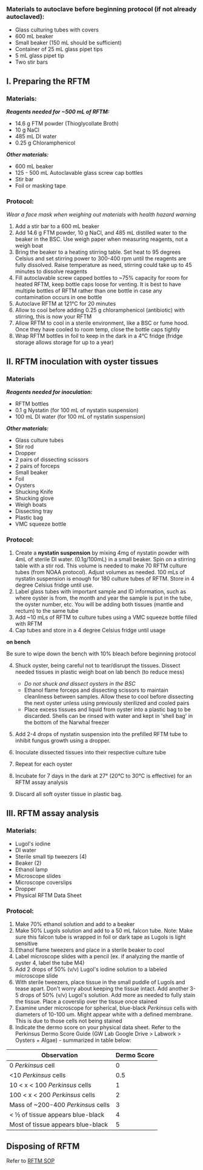 ### **Materials to autoclave before beginning protocol** (if not already autoclaved):
- Glass culturing tubes with covers 
- 600 mL beaker
- Small beaker (150 mL should be sufficient)
- Container of 25 mL glass pipet tips 
- 5 mL glass pipet tip
- Two stir bars

## I. Preparing the RFTM
### **Materials:**
***Reagents needed for ~500 mL of RFTM:***
- 14.6 g FTM powder (Thioglycollate Broth)
- 10 g NaCl
- 485 mL DI water
- 0.25 g Chloramphenicol

***Other materials:***
- 600 mL beaker 
- 125 - 500 mL Autoclavable glass screw cap bottles
- Stir bar 
- Foil or masking tape

### **Protocol:**
*Wear a face mask when weighing out materials with health hazard warning*
1. Add a stir bar to a 600 mL beaker
2. Add 14.6 g FTM powder, 10 g NaCl, and 485 mL distilled water to the beaker in the BSC. Use weigh paper when measuring reagents, not a weigh boat
3. Bring the beaker to a heating stirring table. Set heat to 95 degrees Celsius and set stirring power to 300-400 rpm until the reagents are fully dissolved. Raise temperature as need, stirring could take up to 45 minutes to dissolve reagents
4. Fill autoclavable screw capped bottles to ~75% capacity for room for heated RFTM, keep bottle caps loose for venting. It is best to have multiple bottles of RFTM rather than one bottle in case any contamination occurs in one bottle
5. Autoclave RFTM at 121°C for 20 minutes
6. Allow to cool before adding 0.25 g chloramphenicol (antibiotic) with stirring, this is now your RFTM
7. Allow RFTM to cool in a sterile environment, like a BSC or fume hood. Once they have cooled to room temp, close the bottle caps tightly
8. Wrap RFTM bottles in foil to keep in the dark in a 4°C fridge (fridge storage allows storage for up to a year)

## II. RFTM inoculation with oyster tissues
### **Materials**
***Reagents needed for inoculation:*** 
- RFTM bottles
- 0.1 g Nystatin (for 100 mL of nystatin suspension)
- 100 mL DI water (for 100 mL of nystatin suspension)

***Other materials:***
- Glass culture tubes
- Stir rod
- Dropper
- 2 pairs of dissecting scissors
- 2 pairs of forceps 
- Small beaker 
- Foil
- Oysters 
- Shucking Knife
- Shucking glove
- Weigh boats
- Dissecting tray
- Plastic bag 
- VMC squeeze bottle

### **Protocol:**


1. Create a **nystatin suspension** by mixing 4mg of nystatin powder with 4mL of sterile DI water. (0.1g/100mL) in a small beaker. Spin on a stirring table with a stir rod. This volume is needed to make 70 RFTM culture tubes (from NOAA protocol). Adjust volumes as needed. 100 mLs of nystatin suspension is enough for 180 culture tubes of RFTM. Store in 4 degree Celsius fridge until use.
2. Label glass tubes with important sample and ID information, such as where oyster is from, the month and year the sample is put in the tube, the oyster number, etc. You will be adding both tissues (mantle and rectum) to the same tube
3. Add ~10 mLs of RFTM to culture tubes using a VMC squeeze bottle filled with RFTM
4. Cap tubes and store in a 4 degree Celsius fridge until usage


**on bench**

Be sure to wipe down the bench with 10% bleach before beginning protocol

4. Shuck oyster, being careful not to tear/disrupt the tissues. Dissect needed tissues in plastic weigh boat on lab bench (to reduce mess)
	- *Do not shuck and dissect oysters in the BSC*
	- Ethanol flame forceps and dissecting scissors to maintain cleanliness between samples. Allow these to cool before dissecting the next oyster unless using previously sterilized and cooled pairs
	- Place excess tissues and liquid from oyster into a plastic bag to be discarded. Shells can be rinsed with water and kept in 'shell bag' in the bottom of the Narwhal freezer



5. Add 2-4 drops of nystatin suspension into the prefilled RFTM tube to inhibit fungus growth using a dropper.
6. Inoculate dissected tissues into their respective culture tube
7. Repeat for each oyster
8. Incubate for 7 days in the dark at 27° (20°C to 30°C is effective) for an RFTM assay analysis
9. Discard all soft oyster tissue in plastic bag. 


## III. RFTM assay analysis
### **Materials:**
- Lugol's iodine
- DI water
- Sterile small tip tweezers (4)
- Beaker (2)
- Ethanol lamp
- Microscope slides
- Microscope coverslips
- Dropper
- Physical RFTM Data Sheet

### **Protocol:**

1. Make 70% ethanol solution and add to a beaker
2. Make 50% Lugols solution and add to a 50 mL falcon tube. 
 Note: Make sure this falcon tube is wrapped in foil or dark tape as Lugols is light sensitive
3. Ethanol flame tweezers and place in a sterile beaker to cool
4. Label microscope slides with a pencil (ex. if analyzing the mantle of oyster 4, label the tube M4)
5. Add 2 drops of 50% (v/v) Lugol's iodine solution to a labeled microscope slide
6. With sterile tweezers, place tissue in the small puddle of Lugols and tease apart. Don't worry about keeping the tissue intact. Add another 3-5 drops of 50% (v/v) Lugol's solution. Add more as needed to fully stain the tissue. Place a coverslip over the tissue once stained
7. Examine under microscope for spherical, blue-black *Perkinsus* cells with diameters of 10-100 um. Might appear white with a defined membrane. This is due to those cells not being stained
8. Indicate the dermo score on your physical data sheet. Refer to the Perkinsus Dermo Score Guide (GW Lab Google Drive > Labwork > Oysters + Algae) - summarized in table below:

| Observation                        | Dermo Score |
| ---------------------------------- | ----------- |
| 0 *Perkinsus* cell                 | 0           |
| <10 *Perkinsus* cells              | 0.5         |
| 10 < x < 100 *Perkinsus* cells     | 1           |
| 100 < x < 200 *Perkinsus* cells    | 2           |
| Mass of ~200-400 *Perkinsus* cells | 3           |
| < ½ of tissue appears blue-black   | 4           |
| Most of tissue appears blue-black  | 5           |


## Disposing of RFTM
Refer to [RFTM SOP](https://github.com/GWLab-UML/Protocols/blob/main/Oyster_maintenance/SOP%20for%20Disposal%20of%20RFTM.md) 

